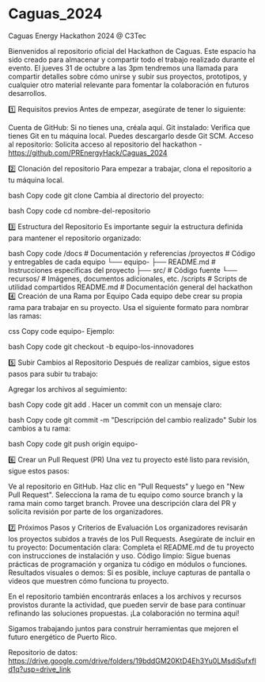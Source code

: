 # Caguas_2024
Caguas Energy Hackathon 2024 @ C3Tec

Bienvenidos al repositorio oficial del Hackathon de Caguas. Este espacio ha sido creado para almacenar y compartir todo el trabajo realizado durante el evento. El jueves 31 de octubre a las 3pm tendremos una llamada para compartir detalles sobre cómo unirse y subir sus proyectos, prototipos, y cualquier otro material relevante para fomentar la colaboración en futuros desarrollos.

1️⃣ Requisitos previos
Antes de empezar, asegúrate de tener lo siguiente:

Cuenta de GitHub: Si no tienes una, créala aquí.
Git instalado: Verifica que tienes Git en tu máquina local. Puedes descargarlo desde Git SCM.
Acceso al repositorio: Solicita acceso al repositorio del hackathon - https://github.com/PREnergyHack/Caguas_2024

2️⃣ Clonación del repositorio
Para empezar a trabajar, clona el repositorio a tu máquina local.

bash
Copy code
git clone <URL-DEL-REPOSITORIO>
Cambia al directorio del proyecto:

bash
Copy code
cd nombre-del-repositorio

3️⃣ Estructura del Repositorio
Es importante seguir la estructura definida para mantener el repositorio organizado:

bash
Copy code
/docs         # Documentación y referencias
/proyectos    # Código y entregables de cada equipo
 └── equipo-<nombre-del-equipo>
      ├── README.md   # Instrucciones específicas del proyecto
      ├── src/        # Código fuente
      └── recursos/   # Imágenes, documentos adicionales, etc.
/scripts      # Scripts de utilidad compartidos
README.md     # Documentación general del hackathon
4️⃣ Creación de una Rama por Equipo
Cada equipo debe crear su propia rama para trabajar en su proyecto. Usa el siguiente formato para nombrar las ramas:

css
Copy code
equipo-<nombre-del-equipo>
Ejemplo:

bash
Copy code
git checkout -b equipo-los-innovadores

5️⃣ Subir Cambios al Repositorio
Después de realizar cambios, sigue estos pasos para subir tu trabajo:

Agregar los archivos al seguimiento:

bash
Copy code
git add .
Hacer un commit con un mensaje claro:

bash
Copy code
git commit -m "Descripción del cambio realizado"
Subir los cambios a tu rama:

bash
Copy code
git push origin equipo-<nombre-del-equipo>

6️⃣ Crear un Pull Request (PR)
Una vez tu proyecto esté listo para revisión, sigue estos pasos:

Ve al repositorio en GitHub.
Haz clic en "Pull Requests" y luego en "New Pull Request".
Selecciona la rama de tu equipo como source branch y la rama main como target branch.
Provee una descripción clara del PR y solicita revisión por parte de los organizadores.

7️⃣ Próximos Pasos y Criterios de Evaluación
Los organizadores revisarán los proyectos subidos a través de los Pull Requests. Asegúrate de incluir en tu proyecto:
Documentación clara: Completa el README.md de tu proyecto con instrucciones de instalación y uso.
Código limpio: Sigue buenas prácticas de programación y organiza tu código en módulos o funciones.
Resultados visuales o demos: Si es posible, incluye capturas de pantalla o videos que muestren cómo funciona tu proyecto.

En el repositorio también encontrarás enlaces a los archivos y recursos provistos durante la actividad, que pueden servir de base para continuar refinando las soluciones propuestas. ¡La colaboración no termina aquí! 

Sigamos trabajando juntos para construir herramientas que mejoren el futuro energético de Puerto Rico.

Repositorio de datos: https://drive.google.com/drive/folders/19bddGM20KtD4Eh3Yu0LMsdiSufxfld1q?usp=drive_link
